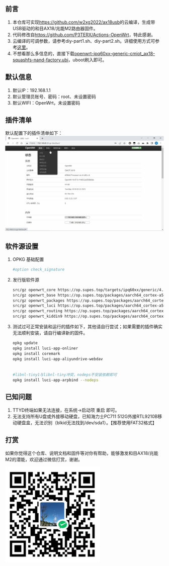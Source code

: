 ## 前言

1. 本仓库可实现<a href="https://github.com/w2xg2022/ax18usb">https://github.com/w2xg2022/ax18usb</a>的云编译，生成带USB驱动的和目AX18/兆能M2路由器固件。
2. 代码修改自<a href="https://github.com/P3TERX/Actions-OpenWrt">https://github.com/P3TERX/Actions-OpenWrt</a>，特此感谢。
3. 云编译的可调参数，请参考diy-part1.sh、diy-part2.sh。详细使用方式可参考<a href="https://p3terx.com/archives/build-openwrt-with-github-actions.html">这里</a>。
4. 不想看那么多信息的，直接下载<a href="https://github.com/w2xg2022/actions4ax18usb/releases/download/2023.05.16-1844/openwrt-ipq60xx-generic-cmiot_ax18-squashfs-nand-factory.ubi">openwrt-ipq60xx-generic-cmiot_ax18-squashfs-nand-factory.ubi</a>，uboot刷入即可。



## 默认信息

1. 默认IP：192.168.1.1
2. 默认管理员账号、密码：root、未设置密码
3. 默认WIFI：OpenWrt，未设置密码



## 插件清单

默认配置下的插件清单如下：
<img src="pic_screenshot.gif" width=720  />



## 软件源设置

1. OPKG 基础配置

	```bash
	#option check_signature
	```

2. 发行版软件源

	```bash
	src/gz openwrt_core https://op.supes.top/targets/ipq60xx/generic/4.4.60
	src/gz openwrt_base https://op.supes.top/packages/aarch64_cortex-a53/base
	src/gz openwrt_packages https://op.supes.top/packages/aarch64_cortex-a53/packages
	src/gz openwrt_luci https://op.supes.top/packages/aarch64_cortex-a53/luci
	src/gz openwrt_routing https://op.supes.top/packages/aarch64_cortex-a53/routing
	src/gz openwrt_kiddin9 https://op.supes.top/packages/aarch64_cortex-a53/kiddin9
	```


3. 测试过可正常安装和运行的插件如下，其他请自行尝试；如果需要的插件确实无法顺利安装，请自行编译新的固件。

	```bash
	opkg update
	opkg install luci-app-onliner
	opkg install coremark
	opkg install luci-app-aliyundrive-webdav


	#libnl-tiny1与libnl-tiny冲突，nodeps不安装依赖即可
	opkg install luci-app-arpbind --nodeps
	```


## 已知问题

1. TTYD终端如果无法连接，在系统->启动项 重启 即可。
2. 无法支持所有U盘或外接移动硬盘，已知海力士PC711 512G外接RTL9210B移动硬盘盒，无法识别（blkid无法找到/dev/sda1）。【推荐使用FAT32格式】
	


## 打赏

如果你觉得这个仓库、说明文档和固件等对你有帮助，能够激发和目AX18/兆能M2的潜能，欢迎通过微信打赏，谢谢。

<img src="pic_star.jpg" width=300  />
